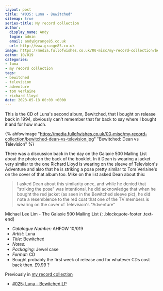 ```yaml
---
layout: post
title: "#035: Luna - Bewitched"
sitemap: true
series-title: My record collection
author:
  display_name: Andy
  login: admin
  email: andy@grange85.co.uk
  url: http://www.grange85.co.uk
image: https://media.fullofwishes.co.uk/00-misc/my-record-collection/bewitched-dean-vs-television.jpg
catno: 10/019
categories:
- luna
- my record collection
tags:
- bewitched
- television
- adventure
- tom verlaine
- richard lloyd
date: 2023-05-18 00:00 +0000
---
```

This is the CD of Luna's second album, Bewitched, that I bought on release back in 1994, obviously can't remember that far back to say where I bought it and for how much.

{% ahfowimage "https://media.fullofwishes.co.uk/00-misc/my-record-collection/bewitched-dean-vs-television.jpg" "Bewitched: Dean vs Television" %}

There was a discussion back in the day on the Galaxie 500 Mailing List about the photo on the back of the booklet. In it Dean is wearing a jacket very similar to the one Richard Lloyd is wearing on the sleeve of Television's Adventure and also that he is striking a pose pretty similar to Tom Verlaine's on the cover of that album too. Mike on the list asked Dean about this:

> I asked Dean about this similarity once, and while he denied that "striking the pose" was intentional, he did acknowledge that when he bought the red jacket (as seen in the Bewitched sleeve pic), he did note a resemblence to the red coat that one of the TV members is wearing on the cover of Television's "Adventure"

Michael Lee Lim - The Galaxie 500 Mailing List
{: .blockquote-footer .text-end}

 - *Catalogue Number:* AHFOW 10/019
 - *Artist:* Luna
 - *Title:* Bewitched
 - *Notes:* 
 - *Packaging:* Jewel case
 - *Format:* CD
 - Bought probably the first week of release and for whatever CDs cost back then. £9.99 ?

 Previously in [my record collection](/category/my-record-collection)
  - [#025: Luna - Bewitched LP](/2023/04/13/my-record-collection-025-luna-bewitched-lp/)
